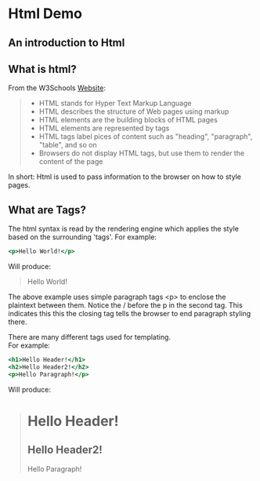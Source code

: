 Html Demo
=========
An introduction to Html
-------------
## What is html?
From the W3Schools [Website][0]:

> * HTML stands for Hyper Text Markup Language
> * HTML describes the structure of Web pages using markup
> * HTML elements are the building blocks of HTML pages
> * HTML elements are represented by tags
> * HTML tags label pices of content such as "heading", "paragraph", "table", and so on
> * Browsers do not display HTML tags, but use them to render the content of the page

In short: Html is used to pass information to the browser on how to style pages.

## What are Tags?
The html syntax is read by the rendering engine which applies the style based on the surrounding 'tags'.
For example:

```{.html caption="Hello World"}
<p>Hello World!</p>
```

Will produce:

> <p>Hello World!</p>

The above example uses simple paragraph tags \<p\> to enclose the plaintext between them.
Notice the \/ before the p in the second tag.
This indicates this this the closing tag tells the browser to end paragraph styling there.

There are many different tags used for templating.
<br>For example:

```{.html caption="Hello Headers"}
<h1>Hello Header!</h1>
<h2>Hello Header2!</h2>
<p>Hello Paragraph!</p>
```

Will produce:

> <h1>Hello Header!</h1>
> <h2>Hello Header2!</h2>
> <p>Hello Paragraph!</p>




[0]: https://www.w3schools.com/html/html_intro.asp "W3Schools"
